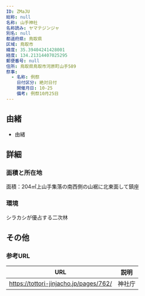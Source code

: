 ```yaml
---
ID: ZMaJU
総称: null
名称: 山手神社
名称読み: ヤマテジンジャ
別名: null
都道府県: 鳥取県
区域: 鳥取市
緯度: 35.39404241428001
経度: 134.21314407025295
郵便番号: null
住所: 鳥取県鳥取市河原町山手589
祭事:
  - 名称: 例祭
    日付区分: 絶対日付
    開催月日: 10-25
    備考: 例祭10月25日
---
```


## 由緒

- 由緒

## 詳細

### 面積と所在地

面積：204㎡上山手集落の南西側の山裾に北東面して鎮座

### 環境

シラカシが優占する二次林

## その他

### 参考URL

| URL                                    | 説明   |
| -------------------------------------- | ------ |
| https://tottori-jinjacho.jp/pages/762/ | 神社庁 |

